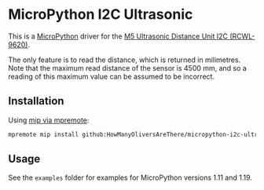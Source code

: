 # MicroPython I2C Ultrasonic

This is a [MicroPython](https://micropython.org) driver for the [M5 Ultrasonic Distance Unit I2C (RCWL-9620)](https://shop.m5stack.com/products/ultrasonic-distance-unit-i2c-rcwl-9620).

The only feature is to read the distance, which is returned in milimetres. Note that the maximum read distance of the sensor is 4500 mm, and so a reading of this maximum value can be assumed to be incorrect.

## Installation

Using [mip via mpremote](https://docs.micropython.org/en/latest/reference/packages.html#installing-packages-with-mpremote):

```bash
mpremote mip install github:HowManyOliversAreThere/micropython-i2c-ultrasonic
```

## Usage

See the `examples` folder for examples for MicroPython versions 1.11 and 1.19.
